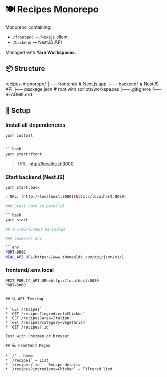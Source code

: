 # 🍽 Recipes Monorepo

Monorepo containing:
- `/frontend` — Next.js client
- `/backend` — NestJS API

Managed with **Yarn Workspaces**.

## 📦 Structure

recipes-monorepo/
├── frontend/       # Next.js app
├── backend/        # NestJS API
├── package.json    # root with scripts/workspaces
├── .gitignore
└── README.md

## 🚀 Setup

### Install all dependencies

```bash
yarn install


```bash
yarn start:front
```

> URL: [http://localhost:3000](http://localhost:3000)


### Start backend (NestJS)

```bash
yarn start:back

> URL: [http://localhost:8080](http://localhost:8080)

### Start both in parallel

```bash
yarn start

## 🌐 Environment Variables

### backend/.env

```env
PORT=8080
MEAL_API_URL=https://www.themealdb.com/api/json/v1/1
```

### frontend/.env.local

```env
NEXT_PUBLIC_API_URL=http://localhost:8080
PORT=3000


## 🔍 API Testing

* `GET /recipes`
* `GET /recipes?ingredient=Chicken`
* `GET /recipes?area=Italian`
* `GET /recipes?category=Vegetarian`
* `GET /recipes/:id`

Test with Postman or browser.

## 💻 Frontend Pages

* `/` — Home
* `/recipes` — List
* `/recipes/:id` — Recipe details
* `/recipes?ingredient=Chicken` — Filtered list
